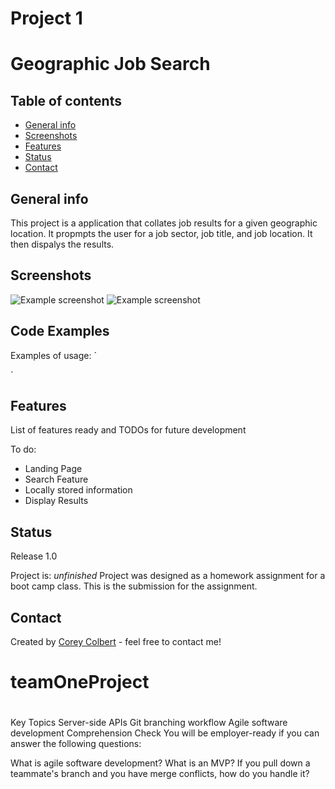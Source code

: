 # Project 1
# Geographic Job Search
> 

## Table of contents
* [General info](#general-info)
* [Screenshots](#screenshots)
* [Features](#features)
* [Status](#status)
* [Contact](#contact)

## General info
This project is a application that collates job results for a given geographic location. It propmpts the user for a job sector, job title, and job location.  It then dispalys the results.

## Screenshots
![Example screenshot](./readme_images/screenshot_1.png)
![Example screenshot](./readme_images/screenshot_2.png)

## Code Examples
Examples of usage:
`

  `

## Features
List of features ready and TODOs for future development

To do:

* Landing Page
* Search Feature
* Locally stored information
* Display Results

## Status
Release 1.0

Project is: _unfinished_ Project was designed as a homework assignment for a boot camp class.  This is the submission for the assignment.

## Contact
Created by [Corey Colbert](cdcolbert10@gmail.com) - feel free to contact me!


# teamOneProject
#
Key Topics
Server-side APIs
Git branching workflow
Agile software development
Comprehension Check
You will be employer-ready if you can answer the following questions:

What is agile software development?
What is an MVP?
If you pull down a teammate's branch and you have merge conflicts, how do you handle it?
